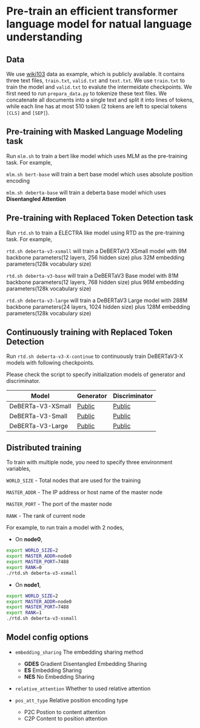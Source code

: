# Pre-train an efficient transformer language model for natual language understanding

## Data

We use [wiki103](https://s3.amazonaws.com/research.metamind.io/wikitext/wikitext-103-v1.zip) data as example, which is publicly available. It contains three text files, `train.txt`, `valid.txt` and `text.txt`. We use `train.txt` to train the model and `valid.txt` to evalute the intermeidate checkpoints. We first need to run `prepara_data.py` to tokenize these text files. We concatenate all documents into a single text and split it into lines of tokens, while each line has at most 510 token (2 tokens are left to special tokens `[CLS]` and `[SEP]`). 

## Pre-training with Masked Language Modeling task

Run  `mlm.sh` to train a bert like model which uses MLM as the pre-training task. For example,

`mlm.sh bert-base` will train a bert base model which uses absolute position encoding

`mlm.sh deberta-base` will train a deberta base model which uses **Disentangled Attention**

## Pre-training with Replaced Token Detection task

Run `rtd.sh` to train a ELECTRA like model using RTD as the pre-training task. For example,

`rtd.sh deberta-v3-xsmall` will train a DeBERTaV3 XSmall model with 9M backbone parameters(12 layers, 256 hidden size) plus 32M embedding parameters(128k vocabulary size)

`rtd.sh deberta-v3-base` will train a DeBERTaV3 Base model with 81M backbone parameters(12 layers, 768 hidden size) plus 96M embedding parameters(128k vocabulary size)

`rtd.sh deberta-v3-large` will train a DeBERTaV3 Large model with 288M backbone parameters(24 layers, 1024 hidden size) plus 128M embedding parameters(128k vocabulary size)

## Continuously training with Replaced Token Detection

Run `rtd.sh deberta-v3-X-continue` to continuously train DeBERTaV3-X models with following checkpoints. 

Please check the script to specify initialization models of generator and discriminator.

|Model| Generator | Discriminator|
|-----|-----------|--------------|
|DeBERTa-V3-XSmall|[Public](https://huggingface.co/microsoft/deberta-v3-xsmall/resolve/main/pytorch_model.generator.bin)     |[Public](https://huggingface.co/microsoft/deberta-v3-xsmall/resolve/main/pytorch_model.bin) |
|DeBERTa-V3-Small|[Public](https://huggingface.co/microsoft/deberta-v3-small/resolve/main/pytorch_model.generator.bin)     |[Public](https://huggingface.co/microsoft/deberta-v3-small/resolve/main/pytorch_model.bin) |
|DeBERTa-V3-Large|[Public](https://huggingface.co/microsoft/deberta-v3-large/resolve/main/pytorch_model.generator.bin)     |[Public](https://huggingface.co/microsoft/deberta-v3-large/resolve/main/pytorch_model.bin) |

## Distributed training

To train with multiple node, you need to specify three environment variables,

`WORLD_SIZE` - Total nodes that are used for the training

`MASTER_ADDR` - The IP address or host name of the master node

`MASTER_PORT` - The port of the master node

`RANK` - The rank of current node

For example, to run train a model with 2 nodes,

- On **node0**, 
 ``` bash
 export WORLD_SIZE=2
 export MASTER_ADDR=node0
 export MASTER_PORT=7488
 export RANK=0
 ./rtd.sh deberta-v3-xsmall
 ```

- On **node1**, 
 ``` bash
 export WORLD_SIZE=2
 export MASTER_ADDR=node0
 export MASTER_PORT=7488
 export RANK=1
 ./rtd.sh deberta-v3-xsmall
 ```

## Model config options

- `embedding_sharing` The embedding sharing method
	- **GDES** Gradient Disentangled Embedding Sharing
	- **ES**  Embedding Sharing
	- **NES** No Embedding Sharing

- `relative_attention` Whether to used relative attention

- `pos_att_type` Relative position encoding type
	- P2C Postion to content attention
	- C2P Content to position attention
